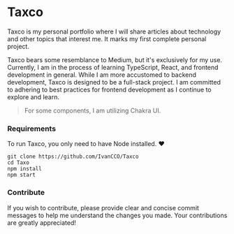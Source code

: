 # Taxco

Taxco is my personal portfolio where I will share articles about technology and other topics that interest me. It marks my first complete personal project.

Taxco bears some resemblance to Medium, but it's exclusively for my use. Currently, I am in the process of learning TypeScript, React, and frontend development in general. While I am more accustomed to backend development, Taxco is designed to be a full-stack project. I am committed to adhering to best practices for frontend development as I continue to explore and learn.

> For some components, I am utilizing Chakra UI.

### Requirements

To run Taxco, you only need to have Node installed. ❤
~~~shell
git clone https://github.com/IvanCCO/Taxco
cd Taxo
npm install
npm start
~~~

### Contribute

If you wish to contribute, please provide clear and concise commit messages to help me understand the changes you made. Your contributions are greatly appreciated!

